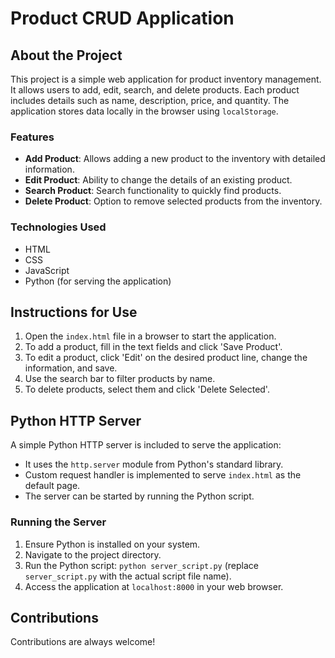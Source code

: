 # Product CRUD Application

## About the Project

This project is a simple web application for product inventory management. It allows users to add, edit, search, and delete products. Each product includes details such as name, description, price, and quantity. The application stores data locally in the browser using `localStorage`.

### Features

- **Add Product**: Allows adding a new product to the inventory with detailed information.
- **Edit Product**: Ability to change the details of an existing product.
- **Search Product**: Search functionality to quickly find products.
- **Delete Product**: Option to remove selected products from the inventory.

### Technologies Used

- HTML
- CSS
- JavaScript
- Python (for serving the application)

## Instructions for Use

1. Open the `index.html` file in a browser to start the application.
2. To add a product, fill in the text fields and click 'Save Product'.
3. To edit a product, click 'Edit' on the desired product line, change the information, and save.
4. Use the search bar to filter products by name.
5. To delete products, select them and click 'Delete Selected'.

## Python HTTP Server

A simple Python HTTP server is included to serve the application:

- It uses the `http.server` module from Python's standard library.
- Custom request handler is implemented to serve `index.html` as the default page.
- The server can be started by running the Python script.

### Running the Server

1. Ensure Python is installed on your system.
2. Navigate to the project directory.
3. Run the Python script: `python server_script.py` (replace `server_script.py` with the actual script file name).
4. Access the application at `localhost:8000` in your web browser.

## Contributions

Contributions are always welcome! 
